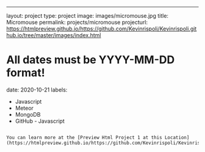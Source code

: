 ---
layout: project
type: project
image: images/micromouse.jpg
title: Micromouse
permalink: projects/micromouse
projecturl: https://htmlpreview.github.io/https://github.com/Kevinrispoli/Kevinrispoli.github.io/tree/master/images/index.html
# All dates must be YYYY-MM-DD format!
date: 2020-10-21
labels:
 - Javascript
  - Meteor
  - MongoDB
  - GitHub - Javascript
```

You can learn more at the [Preview Html Project 1 at this Location](https://htmlpreview.github.io/https://github.com/Kevinrispoli/Kevinrispoli.github.io/tree/master/images/index.html).



